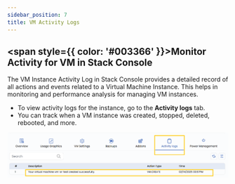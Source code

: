 ```yaml
---
sidebar_position: 7
title: VM Activity Logs
---
```

## <span style={{ color: '#003366' }}>Monitor Activity for VM in Stack Console</span>

The VM Instance Activity Log in Stack Console provides a detailed record of all actions and events related to a Virtual Machine Instance. This helps in monitoring and performance analysis for managing VM instances.

- To view activity logs for the instance, go to the **Activity logs** tab.
- You can track when a VM instance was created, stopped, deleted, rebooted, and more. 

![alt text](vmimages/vm-activity-log.png) 